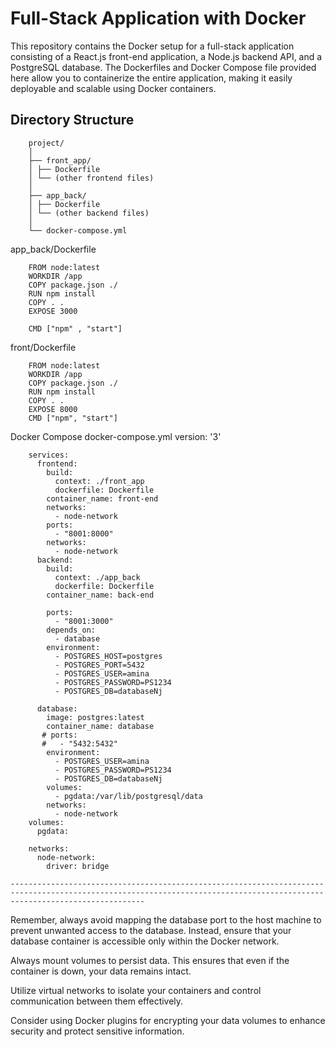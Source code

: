 # Full-Stack Application with Docker

This repository contains the Docker setup for a full-stack application consisting of a React.js front-end application, a Node.js backend API, and a PostgreSQL database. The Dockerfiles and Docker Compose file provided here allow you to containerize the entire application, making it easily deployable and scalable using Docker containers.

## Directory Structure

		project/
		│
		├── front_app/
		│ ├── Dockerfile
		│ └── (other frontend files)
		│
		├── app_back/
		│ ├── Dockerfile
		│ └── (other backend files)
		│
		└── docker-compose.yml
app_back/Dockerfile

		FROM node:latest
		WORKDIR /app
		COPY package.json ./
		RUN npm install
		COPY . .
		EXPOSE 3000

		CMD ["npm" , "start"]

front/Dockerfile

		FROM node:latest
		WORKDIR /app
		COPY package.json ./
		RUN npm install
		COPY . .
		EXPOSE 8000
		CMD ["npm", "start"]
	

Docker Compose
docker-compose.yml
				version: '3'
		
		services:
		  frontend:
		    build:
		      context: ./front_app
		      dockerfile: Dockerfile
		    container_name: front-end
		    networks:
		      - node-network
		    ports:
		      - "8001:8000"
		    networks:
		      - node-network
		  backend:
		    build:
		      context: ./app_back
		      dockerfile: Dockerfile
		    container_name: back-end
		
		    ports:
		      - "8001:3000"
		    depends_on:
		      - database
		    environment:
		      - POSTGRES_HOST=postgres
		      - POSTGRES_PORT=5432
		      - POSTGRES_USER=amina
		      - POSTGRES_PASSWORD=PS1234
		      - POSTGRES_DB=databaseNj
		
		  database:
		    image: postgres:latest
		    container_name: database
		   # ports:
		   #   - "5432:5432"
		    environment:
		      - POSTGRES_USER=amina
		      - POSTGRES_PASSWORD=PS1234
		      - POSTGRES_DB=databaseNj
		    volumes:
		      - pgdata:/var/lib/postgresql/data
		    networks:
		      - node-network
		volumes:
		  pgdata:
		
		networks:
		  node-network:
		    driver: bridge
		
	--------------------------------------------------------------------------------------------------------------------------------------------------------------------------

Remember, always avoid mapping the database port to the host machine to prevent unwanted access to the database. 
  Instead, ensure that your database container is accessible only within the Docker network.

Always mount volumes to persist data. This ensures that even if the container is down, your data remains intact.

Utilize virtual networks to isolate your containers and control communication between them effectively.

Consider using Docker plugins for encrypting your data volumes to enhance security and protect sensitive information.


